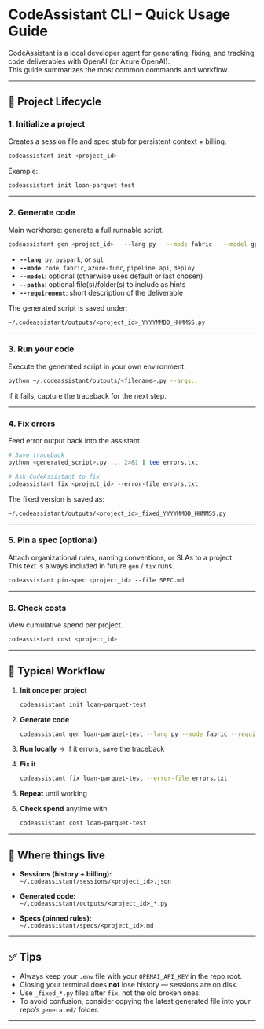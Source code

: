 # CodeAssistant CLI – Quick Usage Guide

CodeAssistant is a local developer agent for generating, fixing, and tracking code deliverables with OpenAI (or Azure OpenAI).  
This guide summarizes the most common commands and workflow.

---

## 📂 Project Lifecycle

### 1. Initialize a project
Creates a session file and spec stub for persistent context + billing.

```bash
codeassistant init <project_id>
```

Example:
```bash
codeassistant init loan-parquet-test
```

---

### 2. Generate code
Main workhorse: generate a full runnable script.

```bash
codeassistant gen <project_id>   --lang py   --mode fabric   --model gpt-4.1-mini   --paths "/path/to/schema.json" "/path/to/loan.json"   --requirement "Normalize loan.json to tables per schema, propagate loanId, save Parquet (Fabric/Synapse compatible)."
```

- **`--lang`**: `py`, `pyspark`, or `sql`  
- **`--mode`**: `code`, `fabric`, `azure-func`, `pipeline`, `api`, `deploy`  
- **`--model`**: optional (otherwise uses default or last chosen)  
- **`--paths`**: optional file(s)/folder(s) to include as hints  
- **`--requirement`**: short description of the deliverable  

The generated script is saved under:

```
~/.codeassistant/outputs/<project_id>_YYYYMMDD_HHMMSS.py
```

---

### 3. Run your code
Execute the generated script in your own environment.

```bash
python ~/.codeassistant/outputs/<filename>.py --args...
```

If it fails, capture the traceback for the next step.

---

### 4. Fix errors
Feed error output back into the assistant.

```bash
# Save traceback
python <generated_script>.py ... 2>&1 | tee errors.txt

# Ask CodeAssistant to fix
codeassistant fix <project_id> --error-file errors.txt
```

The fixed version is saved as:

```
~/.codeassistant/outputs/<project_id>_fixed_YYYYMMDD_HHMMSS.py
```

---

### 5. Pin a spec (optional)
Attach organizational rules, naming conventions, or SLAs to a project.  
This text is always included in future `gen` / `fix` runs.

```bash
codeassistant pin-spec <project_id> --file SPEC.md
```

---

### 6. Check costs
View cumulative spend per project.

```bash
codeassistant cost <project_id>
```

---

## 🔄 Typical Workflow

1. **Init once per project**  
   ```bash
   codeassistant init loan-parquet-test
   ```

2. **Generate code**  
   ```bash
   codeassistant gen loan-parquet-test --lang py --mode fabric --requirement "..."
   ```

3. **Run locally** → if it errors, save the traceback

4. **Fix it**  
   ```bash
   codeassistant fix loan-parquet-test --error-file errors.txt
   ```

5. **Repeat** until working  
6. **Check spend** anytime with  
   ```bash
   codeassistant cost loan-parquet-test
   ```

---

## 📂 Where things live

- **Sessions (history + billing):**  
  `~/.codeassistant/sessions/<project_id>.json`

- **Generated code:**  
  `~/.codeassistant/outputs/<project_id>_*.py`

- **Specs (pinned rules):**  
  `~/.codeassistant/specs/<project_id>.md`

---

## ✅ Tips
- Always keep your `.env` file with your `OPENAI_API_KEY` in the repo root.  
- Closing your terminal does **not** lose history — sessions are on disk.  
- Use `_fixed_*.py` files after `fix`, not the old broken ones.  
- To avoid confusion, consider copying the latest generated file into your repo’s `generated/` folder.

---
